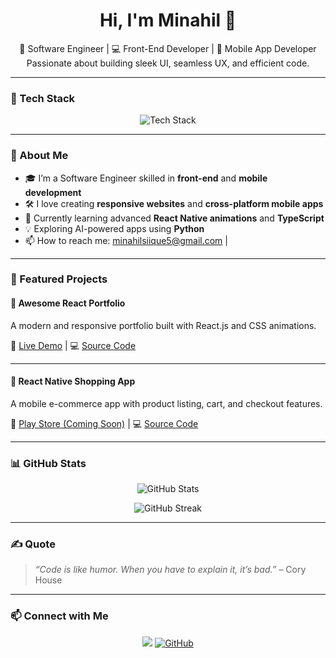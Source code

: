 <!-- Profile Header -->


<h1 align="center">Hi, I'm Minahil 👋</h1>

<p align="center">
  🚀 Software Engineer | 💻 Front-End Developer | 📱 Mobile App Developer <br/>
  Passionate about building sleek UI, seamless UX, and efficient code.
</p>

---

### 🧰 Tech Stack

<p align="center">
  <img src="https://skillicons.dev/icons?i=html,css,js,react,reactnative,cpp,python" alt="Tech Stack" />
</p>

---

### 💼 About Me

- 🎓 I’m a Software Engineer skilled in **front-end** and **mobile development**
- 🛠️ I love creating **responsive websites** and **cross-platform mobile apps**
- 🌱 Currently learning advanced **React Native animations** and **TypeScript**
- 💡 Exploring AI-powered apps using **Python**
- 📫 How to reach me: minahilsiique5@gmail.com | 

---

### 📱 Featured Projects

#### 🚀 **Awesome React Portfolio**
A modern and responsive portfolio built with React.js and CSS animations.
<br/>


🔗 [Live Demo](https://yourportfolio.com) | 💻 [Source Code](https://github.com/yourusername/react-portfolio)

---

#### 📱 **React Native Shopping App**
A mobile e-commerce app with product listing, cart, and checkout features.
<br/>

🔗 [Play Store (Coming Soon)]() | 💻 [Source Code](https://github.com/yourusername/react-native-shop)

---

### 📊 GitHub Stats

<p align="center">
  <img src="https://github-readme-stats.vercel.app/api?username=yourusername&show_icons=true&theme=radical" alt="GitHub Stats" />
</p>

<p align="center">
  <img src="https://github-readme-streak-stats.herokuapp.com/?user=yourusername&theme=dark" alt="GitHub Streak" />
</p>

---

### ✍️ Quote

> _“Code is like humor. When you have to explain it, it’s bad.”_ – Cory House

---

### 📫 Connect with Me

<p align="center">
  <a href="mailto:minahilsiique5@gmail.com"><img src="https://img.shields.io/badge/email-D14836?style=flat&logo=gmail&logoColor=white" /></a>
  <a href="https://github.com/yourusername"><img src="https://skillicons.dev/icons?i=github" alt="GitHub" /></a>
</p> 
